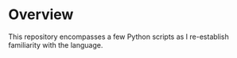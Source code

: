 # Overview

This repository encompasses a few Python scripts as I re-establish familiarity with the language.
